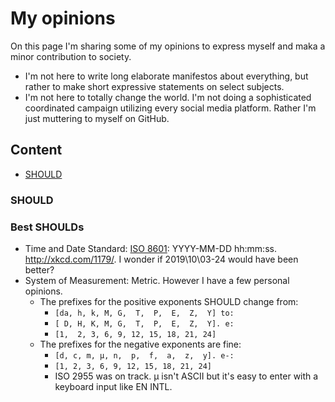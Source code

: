 # My opinions

On this page I'm sharing some of my opinions to express myself and maka a minor contribution to society.

- I'm not here to write long elaborate manifestos about everything, but rather to make short expressive statements on select subjects.
- I'm not here to totally change the world. I'm not doing a sophisticated coordinated campaign utilizing every social media platform. Rather I'm just muttering to myself on GitHub.

## Content

- [SHOULD](#SHOULD)

### SHOULD

### Best SHOULDs

- Time and Date Standard: [ISO 8601](https://en.wikipedia.org/wiki/ISO_8601): YYYY-MM-DD hh:mm:ss. http://xkcd.com/1179/. I wonder if 2019\10\03-24 would have been better?
- System of Measurement: Metric. However I have a few personal opinions.
    - The prefixes for the positive exponents SHOULD change from:
        - `[da, h, k, M, G,  T,  P,  E,  Z,  Y] to:`
        - `[ D, H, K, M, G,  T,  P,  E,  Z,  Y]. e:`
        - `[1,  2, 3, 6, 9, 12, 15, 18, 21, 24]`
    - The prefixes for the negative exponents are fine:
        - `[d, c, m, μ, n,  p,  f,  a,  z,  y]. e-:`
        - `[1, 2, 3, 6, 9, 12, 15, 18, 21, 24]`
        - ISO 2955 was on track. µ isn't ASCII but it's easy to enter with a keyboard input like EN INTL.
